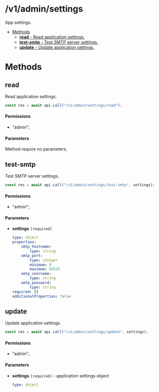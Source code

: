 # /v1/admin/settings

App settings.

-   [Methods](#methods)
    -   [**read** - Read application settings.](#/v1/admin/settings/read)
    -   [**test-smtp** - Test SMTP server settings.](#/v1/admin/settings/test-smtp)
    -   [**update** - Update application settings.](#/v1/admin/settings/update)

<a id="methods"></a>

# Methods

<a id="/v1/admin/settings/read"></a>

## read

Read application settings.

```js
const res = await api.call("/v1/admin/settings/read");
```

#### Permissions

-   "admin";

#### Parameters

Method require no parameters.

<a id="/v1/admin/settings/test-smtp"></a>

## test-smtp

Test SMTP server settings.

```js
const res = await api.call("/v1/admin/settings/test-smtp", settings);
```

#### Permissions

-   "admin";

#### Parameters

-   **settings** `[required]`

    ```yaml
    type: object
    properties:
        smtp_hostname:
            type: string
        smtp_port:
            type: integer
            minimum: 0
            maximum: 65535
        smtp_username:
            type: string
        smtp_password:
            type: string
    required: []
    additionalProperties: false
    ```

<a id="/v1/admin/settings/update"></a>

## update

Update application settings.

```js
const res = await api.call("/v1/admin/settings/update", settings);
```

#### Permissions

-   "admin";

#### Parameters

-   **settings** `[required]` - application settings object

    ```yaml
    type: object
    ```
